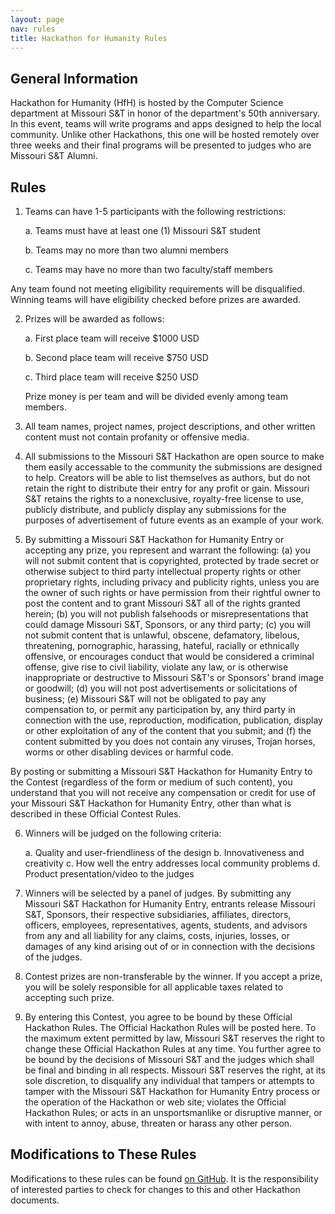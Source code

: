 ```yaml
---
layout: page
nav: rules
title: Hackathon for Humanity Rules
---
```


## General Information

Hackathon for Humanity (HfH) is hosted by the Computer Science
department at Missouri S&T in honor of the department's 50th
anniversary. In this event, teams will write programs and apps
designed to help the local community. Unlike other Hackathons,
this one will be hosted remotely over three weeks and their final
programs will be presented to judges who are Missouri S&T Alumni.

## Rules

1. Teams can have 1-5 participants with the following restrictions:

   a. Teams must have at least one (1) Missouri S&T student
   
   b. Teams may no more than two alumni members
   
   c. Teams may have no more than two faculty/staff members
   
Any team found not meeting eligibility requirements will be disqualified.
Winning teams will have eligibility checked before prizes are awarded.

2. Prizes will be awarded as follows:

   a. First place team will receive  $1000 USD
   
   b. Second place team will receive $750 USD
   
   c. Third place team will receive  $250 USD
   
   Prize money is per team and will be divided evenly among team members.

3. All team names, project names, project descriptions, and other written content must not contain profanity or offensive media.

4. All submissions to the Missouri S&T Hackathon are open source to make them easily accessable to the community the submissions are designed to help. Creators will be able to list themselves as authors, but do not retain the right to distribute their entry for any profit or gain. Missouri S&T retains the rights to a nonexclusive, royalty-free license to use, publicly distribute, and publicly display any submissions for the purposes of advertisement of future events as an example of your work.

5. By submitting a Missouri S&T Hackathon for Humanity Entry or accepting any prize, you represent and warrant the following: (a) you will not submit content that is copyrighted, protected by trade secret or otherwise subject to third party intellectual property rights or other proprietary rights, including privacy and publicity rights, unless you are the owner of such rights or have permission from their rightful owner to post the content and to grant Missouri S&T all of the rights granted herein; (b) you will not publish falsehoods or misrepresentations that could damage Missouri S&T, Sponsors, or any third party; (c) you will not submit content that is unlawful, obscene, defamatory, libelous, threatening, pornographic, harassing, hateful, racially or ethnically offensive, or encourages conduct that would be considered a criminal offense, give rise to civil liability, violate any law, or is otherwise inappropriate or destructive to Missouri S&T's or Sponsors' brand image or goodwill; (d) you will not post advertisements or solicitations of business; (e) Missouri S&T will not be obligated to pay any compensation to, or permit any participation by, any third party in connection with the use, reproduction, modification, publication, display or other exploitation of any of the content that you submit; and (f) the content submitted by you does not contain any viruses, Trojan horses, worms or other disabling devices or harmful code.

By posting or submitting a Missouri S&T Hackathon for Humanity Entry to the Contest (regardless of the form or medium of such content), you understand that you will not receive any compensation or credit for use of your Missouri S&T Hackathon for Humanity Entry, other than what is described in these Official Contest Rules.

6. Winners will be judged on the following criteria:
 
   a. Quality and user-friendliness of the design
   b. Innovativeness and creativity
   c. How well the entry addresses local community problems
   d. Product presentation/video to the judges

7. Winners will be selected by a panel of judges. By submitting any Missouri S&T Hackathon for Humanity Entry, entrants release Missouri S&T, Sponsors, their respective subsidiaries, affiliates, directors, officers, employees, representatives, agents, students, and advisors from any and all liability for any claims, costs, injuries, losses, or damages of any kind arising out of or in connection with the decisions of the judges.
 
8. Contest prizes are non-transferable by the winner. If you accept a prize, you will be solely responsible for all applicable taxes related to accepting such prize.
 
9. By entering this Contest, you agree to be bound by these Official Hackathon Rules. The Official Hackathon Rules will be posted here. To the maximum extent permitted by law, Missouri S&T reserves the right to change these Official Hackathon Rules at any time. You further agree to be bound by the decisions of Missouri S&T and the judges which shall be final and binding in all respects. Missouri S&T reserves the right, at its sole discretion, to disqualify any individual that tampers or attempts to tamper with the Missouri S&T Hackathon for Humanity Entry process or the operation of the Hackathon or web site; violates the Official Hackathon Rules; or acts in an unsportsmanlike or disruptive manner, or with intent to annoy, abuse, threaten or harass any other person.

## Modifications to These Rules

Modifications to these rules can be found
[on GitHub](https://github.com/cmpsci-goldnjub/info/commits/master/rules.md). It
is the responsibility of interested parties to check for changes to
this and other Hackathon documents.


<!-- Emacs spell checking exceptions. -->
<!--  LocalWords:  HfH Hackathon th
 -->
